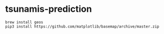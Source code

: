# tsunamis-prediction

```
brew install geos
pip3 install https://github.com/matplotlib/basemap/archive/master.zip
```
